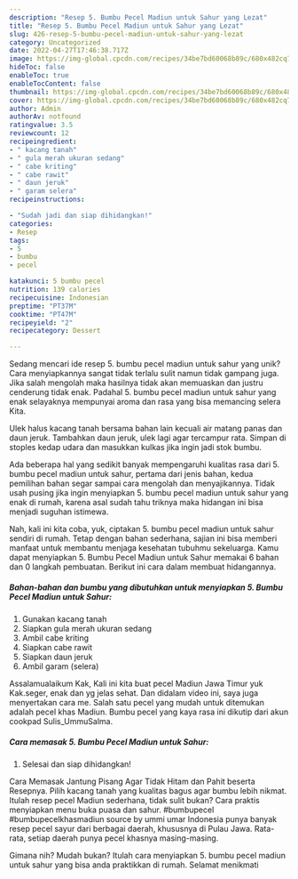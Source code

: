 ```yaml
---
description: "Resep 5. Bumbu Pecel Madiun untuk Sahur yang Lezat"
title: "Resep 5. Bumbu Pecel Madiun untuk Sahur yang Lezat"
slug: 426-resep-5-bumbu-pecel-madiun-untuk-sahur-yang-lezat
category: Uncategorized
date: 2022-04-27T17:46:38.717Z
image: https://img-global.cpcdn.com/recipes/34be7bd60068b89c/680x482cq70/5-bumbu-pecel-madiun-untuk-sahur-foto-resep-utama.jpg
hideToc: false
enableToc: true
enableTocContent: false
thumbnail: https://img-global.cpcdn.com/recipes/34be7bd60068b89c/680x482cq70/5-bumbu-pecel-madiun-untuk-sahur-foto-resep-utama.jpg
cover: https://img-global.cpcdn.com/recipes/34be7bd60068b89c/680x482cq70/5-bumbu-pecel-madiun-untuk-sahur-foto-resep-utama.jpg
author: Admin
authorAv: notfound
ratingvalue: 3.5
reviewcount: 12
recipeingredient:
- " kacang tanah"
- " gula merah ukuran sedang"
- " cabe kriting"
- " cabe rawit"
- " daun jeruk"
- " garam selera"
recipeinstructions:

- "Sudah jadi dan siap dihidangkan!"
categories:
- Resep
tags:
- 5
- bumbu
- pecel

katakunci: 5 bumbu pecel 
nutrition: 139 calories
recipecuisine: Indonesian
preptime: "PT37M"
cooktime: "PT47M"
recipeyield: "2"
recipecategory: Dessert

---
```





Sedang mencari ide resep 5. bumbu pecel madiun untuk sahur yang unik? Cara menyiapkannya sangat tidak terlalu sulit namun tidak gampang juga. Jika salah mengolah maka hasilnya tidak akan memuaskan dan justru cenderung tidak enak. Padahal 5. bumbu pecel madiun untuk sahur yang enak selayaknya mempunyai aroma dan rasa yang bisa memancing selera Kita.





Ulek halus kacang tanah bersama bahan lain kecuali air matang panas dan daun jeruk. Tambahkan daun jeruk, ulek lagi agar tercampur rata. Simpan di stoples kedap udara dan masukkan kulkas jika ingin jadi stok bumbu.

Ada beberapa hal yang sedikit banyak mempengaruhi kualitas rasa dari 5. bumbu pecel madiun untuk sahur, pertama dari jenis bahan, kedua pemilihan bahan segar sampai cara mengolah dan menyajikannya. Tidak usah pusing jika ingin menyiapkan 5. bumbu pecel madiun untuk sahur yang enak di rumah, karena asal sudah tahu triknya maka hidangan ini bisa menjadi suguhan istimewa.






Nah, kali ini kita coba, yuk, ciptakan 5. bumbu pecel madiun untuk sahur sendiri di rumah. Tetap dengan bahan sederhana, sajian ini bisa memberi manfaat untuk membantu menjaga kesehatan tubuhmu sekeluarga. Kamu dapat menyiapkan 5. Bumbu Pecel Madiun untuk Sahur memakai 6 bahan dan 0 langkah pembuatan. Berikut ini cara dalam membuat hidangannya.

<!--inarticleads1-->

##### Bahan-bahan dan bumbu yang dibutuhkan untuk menyiapkan 5. Bumbu Pecel Madiun untuk Sahur:

1. Gunakan  kacang tanah
1. Siapkan  gula merah ukuran sedang
1. Ambil  cabe kriting
1. Siapkan  cabe rawit
1. Siapkan  daun jeruk
1. Ambil  garam (selera)


Assalamualaikum Kak, Kali ini kita buat pecel Madiun Jawa Timur yuk Kak.seger, enak dan yg jelas sehat. Dan didalam video ini, saya juga menyertakan cara me. Salah satu pecel yang mudah untuk ditemukan adalah pecel khas Madiun. Bumbu pecel yang kaya rasa ini dikutip dari akun cookpad Sulis_UmmuSalma. 

<!--inarticleads2-->

##### Cara memasak 5. Bumbu Pecel Madiun untuk Sahur:


1. Selesai dan siap dihidangkan!

Cara Memasak Jantung Pisang Agar Tidak Hitam dan Pahit beserta Resepnya. Pilih kacang tanah yang kualitas bagus agar bumbu lebih nikmat. Itulah resep pecel Madiun sederhana, tidak sulit bukan? Cara praktis menyiapkan menu buka puasa dan sahur. #bumbupecel #bumbupecelkhasmadiun source by ummi umar Indonesia punya banyak resep pecel sayur dari berbagai daerah, khususnya di Pulau Jawa. Rata-rata, setiap daerah punya pecel khasnya masing-masing. 

Gimana nih? Mudah bukan? Itulah cara menyiapkan 5. bumbu pecel madiun untuk sahur yang bisa anda praktikkan di rumah. Selamat menikmati
